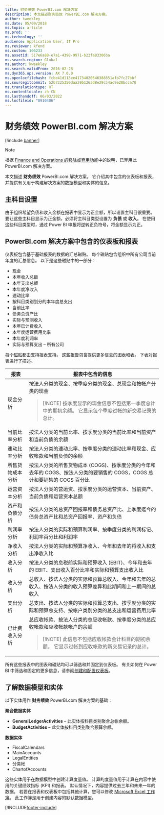 ```yaml
---
title: 财务绩效 PowerBI.com 解决方案
description: 本文描述财务绩效 PowerBI.com 解决方案。
author: kweekley
ms.date: 05/09/2018
ms.topic: article
ms.prod: ''
ms.technology: ''
audience: Application User, IT Pro
ms.reviewer: kfend
ms.custom: 106233
ms.assetid: 517e6a88-e7a1-4398-9971-b22fa83306ba
ms.search.region: Global
ms.author: kweekley
ms.search.validFrom: 2016-02-28
ms.dyn365.ops.version: AX 7.0.0
ms.openlocfilehash: fcbe41d113ee41734020546388851afb7fc27bbf
ms.sourcegitcommit: 52b7225350daa29b1263d8e29c54ac9e20bcca70
ms.translationtype: HT
ms.contentlocale: zh-CN
ms.lasthandoff: 06/03/2022
ms.locfileid: "8910406"
---
```

# <a name="financial-performance-powerbicom-solution"></a>财务绩效 PowerBI.com 解决方案

[!include [banner](../includes/banner.md)]

> [!NOTE]
> 根据 [Finance and Operations 的移除或弃用功能](../migration-upgrade/deprecated-features.md#power-bi-content-packs-available-on-appsource)中的说明，已弃用此 PowerBI.com 解决方案。

本文描述 **财务绩效** PowerBI.com 解决方案。 它介绍其中包含的仪表板和报表，并提供有关用于构建解决方案的数据模型和实体的信息。

## <a name="main-account-setup"></a>主科目设置
由于组织希望负债和收入金额在报表中显示为正金额，所以设置主科目很重要。 要让这些主科目显示为正金额，必须将主科目类型设置为 **负债** 或 **收入**。 在使用这些科目类型时，通过 Power BI 申报将逆转正负符号，将金额显示为正。

## <a name="dashboard-and-reports-that-are-included-in-the-powerbicom-solution"></a>PowerBI.com 解决方案中包含的仪表板和报表
仪表板包含基于基础报表的数据的汇总磁贴。 每个磁贴包含组织中所有公司当前年度的汇总信息。 以下是这些磁贴中的一部分：

- 现金
- 本年收入总额
- 本年支出总额
- 本年度净收入
- 速动比率
- 按科目类别划分的本年度总支出
- 当前比率
- 债务总资产比
- 实际与预测收入
- 本年已计费收入
- 本年度运营费用比率
- 本年度利润率
- 实际与预算支出 – 所有公司

每个磁贴都由支持报表支持。 这些报告包含提供更多信息的图表和表。 下表对报表进行了描述。

| 报表                      | 报表中包含的信息 |
|-----------------------------|--------------------------------------|
| 现金分析               | 按法人分类的现金、按季度分类的现金、总现金和按帐户分类的现金<blockquote>[!NOTE] 按季度显示的现金信息不包括第一季度总计中的期初余额。 它显示每个季度过帐的新交易记录的总计。</blockquote> |
| 当前比率分析      | 按法人分类的当前比率、按季度分类的当前比率和当前资产和当前负债的余额 |
| 速动比率分析        | 按法人分类的速动比率、按季度分类的速动比率和现金、应收帐款和当前负债的余额 |
| 所售货物成本分析 | 按法人分类的所售货物成本 (COGS)、按季度分类的今年和去年的 COGS、按法人分类的要销售的 COGS，COGS 总计和要销售的 COGS 百分比 |
| 运营资本分析    | 按法人分类的营运资、按季度分类的运营资本、当前资产、当前负债和运营资本总额 |
| 资产和负债分析     | 按法人分类的总资产回报率和债务总资产比、上季度迄今的债务总资产比和总资产回报率、资产和负债 |
| 利润率分析      | 按法人分类的实际和预算利润率、按季度分类的利润标记、利润率百分比和利润率 |
| 净收入分析         | 按法人分类的实际和预算净收入、今年和去年的将收入和支出净收入比 |
| 收入分析           | 按法人分类的息税前实际和预算收入 (EBIT)、今年和去年的 EBIT、支出收入百分比率和实际和预算支出收入比 |
| 收入分析            | 总收入、按法人分类的实际和预算总收入、今年和去年的总收入、按法人分类的收入预算差异和此期间和上一期间的总收入 |
| 支出分析            | 总支出、按法人分类的实际和预算总支出、按季度分类的实际和预算总支持、按帐户类别分类的总支出和运营费用比率 |
| 已计费收入分析     | 总应收帐款、按法人分类的总应收帐款、按季度分类的总应收帐款和应收帐款帐户的余额<blockquote>[!NOTE] 此信息不包括应收帐款会计科目的期初余额。 它显示过帐到应收帐款的新交易记录的总计。</blockquote> |

所有这些报表中的图表和磁贴均可以筛选和并固定到仪表板。 有关如何在 Power BI 中筛选和固定的更多信息，请参阅[创建和配置仪表板](https://powerbi.microsoft.com/guided-learning/powerbi-learning-4-2-create-configure-dashboards)。

## <a name="understanding-the-data-model-and-entities"></a>了解数据模型和实体
以下实体用作 **财务绩效** PowerBI.com 解决方案的基础：

**聚合数据实体**

- **GeneralLedgerActivities** – 此实体按科目类别聚合总帐余额。
- **BudgetActivities** – 此实体按科目类别聚合预算余额。

**数据实体**

- FiscalCalendars
- MainAccounts
- LegalEntities
- 分类帐
- ChartofAccounts

这些实体用于在数据模型中创建计算度量值。 计算的度量值用于计算在内容中使用的关键绩效指标 (KPI) 和报表。 默认情况下，内容提供过去三年和未来一年的数据。 若要在报表和仪表板中包括其他计算，您可以修改 [Microsoft Excel 工作簿](/dynamics/s-e/)。 此工作簿是用于创建内容的默认数据模型。


[!INCLUDE[footer-include](../../../includes/footer-banner.md)]